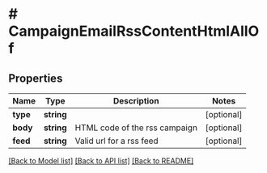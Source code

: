# # CampaignEmailRssContentHtmlAllOf

## Properties

Name | Type | Description | Notes
------------ | ------------- | ------------- | -------------
**type** | **string** |  | [optional] 
**body** | **string** | HTML code of the rss campaign | [optional] 
**feed** | **string** | Valid url for a rss feed | [optional] 

[[Back to Model list]](../../README.md#documentation-for-models) [[Back to API list]](../../README.md#documentation-for-api-endpoints) [[Back to README]](../../README.md)



